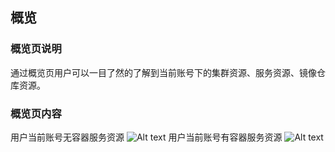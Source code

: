 ## 概览

### 概览页说明
通过概览页用户可以一目了然的了解到当前账号下的集群资源、服务资源、镜像仓库资源。
### 概览页内容
用户当前账号无容器服务资源
![Alt text](https://mc.qcloudimg.com/static/img/9edc72fc0cafefb4349f35a067850433/%7B278952F2-AF0E-4FC0-93E6-CB1D8ADF82C3%7D.png)
用户当前账号有容器服务资源
![Alt text](https://mc.qcloudimg.com/static/img/f9ca931ada18883b1eb6f4f1ac0d185c/image.png)